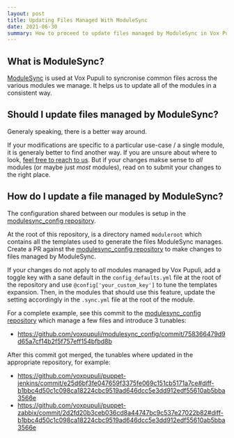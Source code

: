 ```yaml
---
layout: post
title: Updating Files Managed With ModuleSync
date: 2021-06-30
summary: How to proceed to update files managed by ModuleSync in Vox Pupuli templates.
---
```


## What is ModuleSync?

[ModuleSync] is used at Vox Pupuli to syncronise common files across the various modules we manage.  It helps us to update all of the modules in a consistent way.

## Should I update files managed by ModuleSync?

Generaly speaking, there is a better way around.

If your modifications are specific to a particular use-case / a single module, it is generaly better to find another way.  If you are unsure about where to look, [feel free to reach to us](/docs/about_vox_pupuli/#where-you-can-find-us).  But if your changes makse sense to *all* modules (or maybe just *most* modules), read on to submit your changes to the right place.

## How do I update a file managed by ModuleSync?

The configuration shared between our modules is setup in the [modulesync_config repository].

At the root of this repository, is a directory named `moduleroot` which contains all the templates used to generate the files ModuleSync manages.  Create a PR against the [modulesync_config repository] to make changes to files managed by ModuleSync.

If your changes do not apply to *all* modules managed by Vox Pupuli, add a toggle key with a sane default in the `config_defaults.yml` file at the root of the repository and use `@config['your_custom_key']` to tune the templates expansion.  Then, in the modules that should use this feature, update the setting accordingly in the `.sync.yml` file at the root of the module.

For a complete example, see this commit to the [modulesync_config repository] which manage a few files and introduce 3 tunables:

* https://github.com/voxpupuli/modulesync_config/commit/758366479d9d65a7cf14b2f5f757eff154bfbd8b

After this commit got merged, the tunables where updated in the appropriate repository, for example:

* https://github.com/voxpupuli/puppet-jenkins/commit/e25d6bf3fe047659f3375fe069c151cb5171a7ce#diff-b1bbc4d50c1c098ca18224cbc9519ad646dcc5e3dd912edf55610ab5bba3566e
* https://github.com/voxpupuli/puppet-zabbix/commit/2d2fd20b3ceb036cd8a44747bc9c537e27022b82#diff-b1bbc4d50c1c098ca18224cbc9519ad646dcc5e3dd912edf55610ab5bba3566e

[ModuleSync]: https://github.com/voxpupuli/modulesync
[modulesync_config repository]: https://github.com/voxpupuli/modulesync_config
